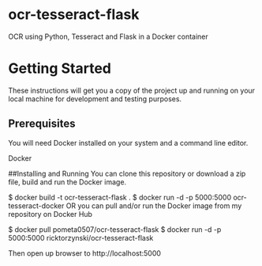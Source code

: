 # ocr-tesseract-flask
OCR using Python, Tesseract and Flask in a Docker container

# Getting Started
These instructions will get you a copy of the project up and running on your local machine for development and testing purposes.

## Prerequisites
You will need Docker installed on your system and a command line editor.

  Docker

##Installing and Running
You can clone this repository or download a zip file, build and run the Docker image.

$ docker build -t ocr-tesseract-flask .
$ docker run -d -p 5000:5000 ocr-tesseract-docker
OR you can pull and/or run the Docker image from my repository on Docker Hub

$ docker pull pometa0507/ocr-tesseract-flask
$ docker run -d -p 5000:5000 ricktorzynski/ocr-tesseract-flask

Then open up browser to http://localhost:5000
